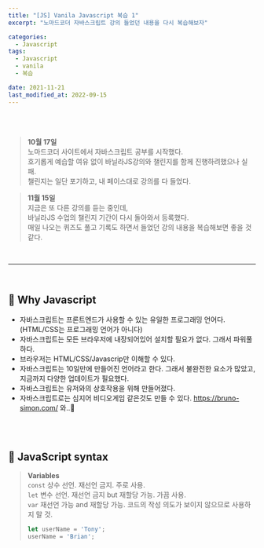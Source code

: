 ```yaml
---
title: "[JS] Vanila Javascript 복습 1"
excerpt: "노마드코더 자바스크립트 강의 들었던 내용을 다시 복습해보자"

categories:
  - Javascript
tags:
  - Javascript
  - vanila
  - 복습

date: 2021-11-21
last_modified_at: 2022-09-15
---
```


<br>
<br>

> **10월 17일**<br>
> 노마드코더 사이트에서 자바스크립트 공부를 시작했다.<br>
> 호기롭게 예습할 여유 없이 바닐라JS강의와 챌린지를 함께 진행하려했으나 실패.<br>
> 챌린지는 일단 포기하고, 내 페이스대로 강의를 다 들었다.

> **11월 15일**<br>
> 지금은 또 다른 강의를 듣는 중인데,<br>
> 바닐라JS 수업의 챌린지 기간이 다시 돌아와서 등록했다.<br>
> 매일 나오는 퀴즈도 풀고 기록도 하면서 들었던 강의 내용을 복습해보면 좋을 것 같다.

<br>

<hr/>

<br>

## 👀 Why Javascript

- 자바스크립트는 프론트엔드가 사용할 수 있는 유일한 프로그래밍 언어다.(HTML/CSS는 프로그래밍 언어가 아니다)
- 자바스크립트는 모든 브라우저에 내장되어있어 설치할 필요가 없다. 그래서 파워풀하다.
- 브라우저는 HTML/CSS/Javascrip만 이해할 수 있다.
- 자바스크립트는 10일만에 만들어진 언어라고 한다. 그래서 불완전한 요소가 많았고, 지금까지 다양한 업데이트가 필요했다.
- 자바스크립트는 유저와의 상호작용을 위해 만들어졌다.
- 자바스크립트로는 심지어 비디오게임 같은것도 만들 수 있다. https://bruno-simon.com/ 와..👀

<br>
<br>

## 📌 JavaScript syntax

> **Variables**<br> `const` 상수 선언. 재선언 금지. 주로 사용.<br> `let` 변수 선언. 재선언 금지 but 재할당 가능. 가끔 사용.<br> `var` 재선언 가능 and 재할당 가능. 코드의 작성 의도가 보이지 않으므로 사용하지 말 것.<br>
>
> ```javascript
> let userName = 'Tony';
> userName = 'Brian';​
> ```
